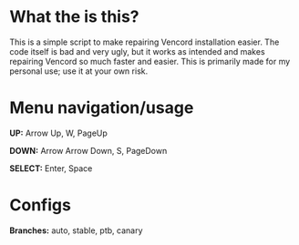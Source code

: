 # What the is this?
This is a simple script to make repairing Vencord installation easier. The code itself is bad and very ugly, but it works as intended and makes repairing Vencord so much faster and easier. This is primarily made for my personal use; use it at your own risk.

# Menu navigation/usage
**UP:** Arrow Up, W, PageUp

**DOWN:** Arrow Arrow Down, S, PageDown

**SELECT:** Enter, Space

# Configs
  **Branches:** auto, stable, ptb, canary
